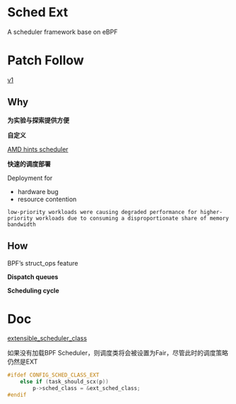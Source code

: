 # Sched Ext

A scheduler framework base on eBPF

# Patch Follow

[v1](https://lore.kernel.org/all/20221130082313.3241517-1-tj@kernel.org/)


## Why

**为实验与探索提供方便**


**自定义**

[AMD hints scheduler](https://lore.kernel.org/lkml/20220910105326.1797-1-kprateek.nayak@amd.com/)

**快速的调度部署**


Deployment for
- hardware bug
- resource contention

`low-priority workloads were causing degraded
performance for higher-priority workloads due to consuming a disproportionate
share of memory bandwidth`

## How

BPF’s struct_ops feature

**Dispatch queues**

**Scheduling cycle**

# Doc

[extensible_scheduler_class](https://github.com/sched-ext/sched_ext/blob/sched_ext-v5/Documentation/scheduler/sched-ext.rst)


如果没有加载BPF Scheduler，则调度类将会被设置为Fair，尽管此时的调度策略仍然是EXT

```c
#ifdef CONFIG_SCHED_CLASS_EXT
	else if (task_should_scx(p))
		p->sched_class = &ext_sched_class;
#endif
```